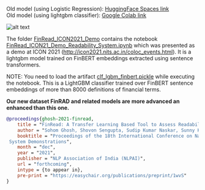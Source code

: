 Old model (using Logistic Regression): [HuggingFace Spaces link](https://huggingface.co/spaces/sohomghosh/FinRead) <br>
Old model (using lightgbm classifier): [Google Colab link](https://colab.research.google.com/drive/18K_X_sONhA0SHIl96c-KUyhwlOFLtp1z?usp=sharing)

![alt text](https://github.com/sohomghosh/FinRAD_Financial_Readability_Assessment_Dataset/blob/main/old_model_FinRead/FinRead_gradio.png)


The folder [FinRead_ICON2021_Demo](https://github.com/sohomghosh/FinRAD_Financial_Readability_Assessment_Dataset/tree/main/old_model_FinRead/FinRead_ICON2021_Demo) contains the notebook [FinRead_ICON21_Demo_Readability_System.ipynb](https://github.com/sohomghosh/FinRAD_Financial_Readability_Assessment_Dataset/blob/main/old_model_FinRead/FinRead_ICON2021_Demo/FinRead_ICON21_Demo_Readability_System.ipynb) which was presented as a demo at ICON 2021 (http://icon2021.nits.ac.in/coloc_events.html). It is a lightgbm model trained on FinBERT embeddings extracted using sentence transformers.

NOTE: You need to load the artifact [clf_lgbm_finbert.pickle](https://github.com/sohomghosh/FinRAD_Financial_Readability_Assessment_Dataset/blob/main/old_model_FinRead/FinRead_ICON2021_Demo/clf_lgbm_finbert.pickle) while executing the notebook. This is a LightGBM classifier trained over FinBERT sentence embeddings of more than 8000 definitions of financial terms.



**Our new dataset FinRAD and related models are more advanced an enhanced than this one.**


```bibtex 
@proceedings{ghosh-2021-finread,
    title = "FinRead: A Transfer Learning Based Tool to Assess Readability of Definitions of Financial Terms",
    author = "Sohom Ghosh, Shovon Sengupta, Sudip Kumar Naskar, Sunny Kumar Singh",
    booktitle = "Proceedings of the 18th International Conference on Natural Language Processing (ICON) : 
 System Demonstrations",
    month = "dec",
    year = "2021",
    publisher = "NLP Association of India (NLPAI)",
    url = "forthcoming",
    intype = {to appear in},
    pre-print = "https://easychair.org/publications/preprint/1wvS"
}
```
